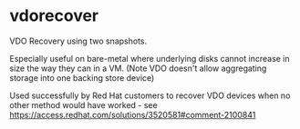 # vdorecover
VDO Recovery using two snapshots. 

Especially useful on bare-metal where underlying disks cannot increase in size the way they can in a VM. (Note VDO doesn't allow aggregating storage into one backing store device)

Used successfully by Red Hat customers to recover VDO devices when no other method would have worked - see https://access.redhat.com/solutions/3520581#comment-2100841  
